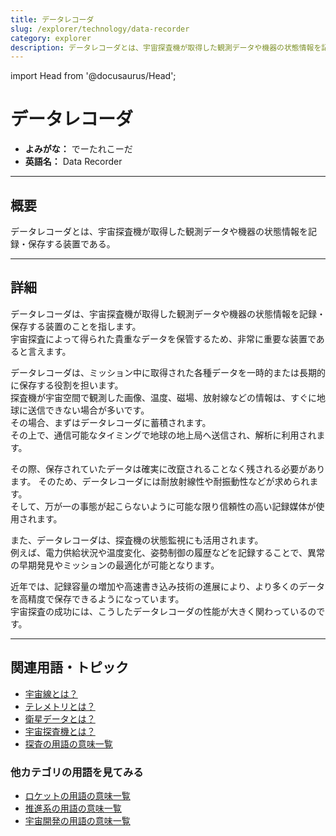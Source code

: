 ```yaml
---
title: データレコーダ
slug: /explorer/technology/data-recorder
category: explorer
description: データレコーダとは、宇宙探査機が取得した観測データや機器の状態情報を記録・保存する装置である。
---
```


import Head from '@docusaurus/Head';

<Head>
  <script type="application/ld+json">
    {`{
      "@context": "https://schema.org",
      "@type": "DefinedTerm",
      "name": "データレコーダ",
      "inDefinedTermSet": "https://www.space-portal.org",
      "termCode": "explorer/technology/data-recorder",
      "description": "データレコーダとは、宇宙探査機が取得した観測データや機器の状態情報を記録・保存する装置である。",
      "url": "https://www.space-portal.org/docs/explorer/technology/data-recorder"
    }`}
  </script>
</Head>

# データレコーダ

- **よみがな：** でーたれこーだ  
- **英語名：** Data Recorder  

---

## 概要

データレコーダとは、宇宙探査機が取得した観測データや機器の状態情報を記録・保存する装置である。

---

## 詳細

データレコーダは、宇宙探査機が取得した観測データや機器の状態情報を記録・保存する装置のことを指します。  
宇宙探査によって得られた貴重なデータを保管するため、非常に重要な装置であると言えます。  

データレコーダは、ミッション中に取得された各種データを一時的または長期的に保存する役割を担います。  
探査機が宇宙空間で観測した画像、温度、磁場、放射線などの情報は、すぐに地球に送信できない場合が多いです。  
その場合、まずはデータレコーダに蓄積されます。  
その上で、通信可能なタイミングで地球の地上局へ送信され、解析に利用されます。  

その際、保存されていたデータは確実に改竄されることなく残される必要があります。
そのため、データレコーダには耐放射線性や耐振動性などが求められます。  
そして、万が一の事態が起こらないように可能な限り信頼性の高い記録媒体が使用されます。  

また、データレコーダは、探査機の状態監視にも活用されます。  
例えば、電力供給状況や温度変化、姿勢制御の履歴などを記録することで、異常の早期発見やミッションの最適化が可能となります。  

近年では、記録容量の増加や高速書き込み技術の進展により、より多くのデータを高精度で保存できるようになっています。  
宇宙探査の成功には、こうしたデータレコーダの性能が大きく関わっているのです。

---

## 関連用語・トピック

- [宇宙線とは？](/docs/environment/cosmic-rays)
- [テレメトリとは？](/docs/communication/system/telemetry)
- [衛星データとは？](/docs/satellite/system/satellite-data)
- [宇宙探査機とは？](/docs/explorer/space-probe)
- [探査の用語の意味一覧](/docs/category/explorer)

### 他カテゴリの用語を見てみる
- [ロケットの用語の意味一覧](/docs/category/rocket)
- [推進系の用語の意味一覧](/docs/category/propulsion)
- [宇宙開発の用語の意味一覧](/docs/category/glossary)